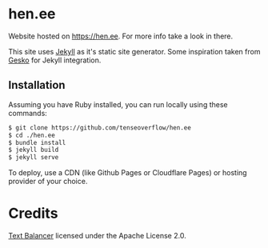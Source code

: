 # hen.ee

Website hosted on https://hen.ee. For more info take a look in there.

This site uses [Jekyll](https://jekyllrb.com) as it's static site generator.
Some inspiration taken from [Gesko](https://github.com/P0WEX/Gesko) for Jekyll integration.

## Installation

Assuming you have Ruby installed, you can run locally using these commands:

```bash
$ git clone https://github.com/tenseoverflow/hen.ee
$ cd ./hen.ee
$ bundle install
$ jekyll build
$ jekyll serve
```

To deploy, use a CDN (like Github Pages or Cloudflare Pages) or hosting provider of your choice.

# Credits

[Text Balancer](https://codeberg.org/da/text-balancer) licensed under the Apache License 2.0.